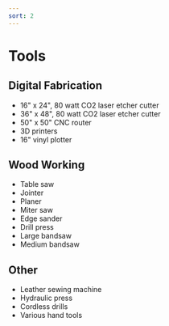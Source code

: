 ```yaml
---
sort: 2
---
```


# Tools

## Digital Fabrication

- 16" x 24", 80 watt CO2 laser etcher cutter
- 36" x 48", 80 watt CO2 laser etcher cutter
- 50" x 50" CNC router
- 3D printers
- 16" vinyl plotter

## Wood Working

- Table saw
- Jointer
- Planer
- Miter saw
- Edge sander
- Drill press
- Large bandsaw
- Medium bandsaw

## Other

- Leather sewing machine
- Hydraulic press
- Cordless drills
- Various hand tools
